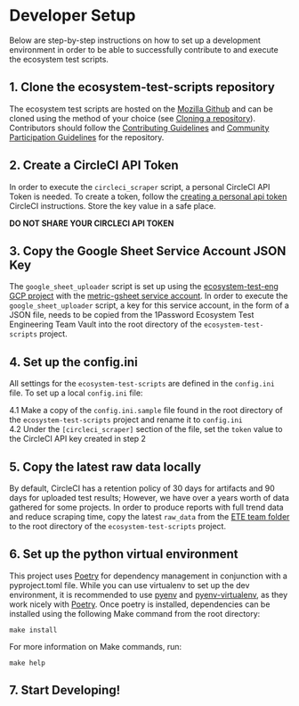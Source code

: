 # Developer Setup

Below are step-by-step instructions on how to set up a development environment in order to be able
to successfully contribute to and execute the ecosystem test scripts.

## 1. Clone the ecosystem-test-scripts repository

The ecosystem test scripts are hosted on the [Mozilla Github][0] and can be cloned using the method
of your choice (see [Cloning a repository][1]). Contributors should follow the
[Contributing Guidelines][2] and [Community Participation Guidelines][3] for the repository.

## 2. Create a CircleCI API Token

In order to execute the `circleci_scraper` script, a personal CircleCI API Token is needed. To
create a token, follow the [creating a personal api token][4] CircleCI instructions. Store the key
value in a safe place.

**DO NOT SHARE YOUR CIRCLECI API TOKEN**

## 3. Copy the Google Sheet Service Account JSON Key

The `google_sheet_uploader` script is set up using the [ecosystem-test-eng GCP project][5] with the
[metric-gsheet service account][6]. In order to execute the `google_sheet_uploader` script, a
key for this service account, in the form of a JSON file, needs to be copied from the 1Password
Ecosystem Test Engineering Team Vault into the root directory of the `ecosystem-test-scripts`
project.

## 4. Set up the config.ini

All settings for the `ecosystem-test-scripts` are defined in the `config.ini` file. To set up a 
local `config.ini` file:

4.1 Make a copy of the `config.ini.sample` file found in the root directory of the
    `ecosystem-test-scripts` project and rename it to `config.ini`\
4.2 Under the `[circleci_scraper]` section of the file, set the `token` value to the CircleCI API
    key created in step 2

## 5. Copy the latest raw data locally

By default, CircleCI has a retention policy of 30 days for artifacts and 90 days for uploaded test
results; However, we have over a years worth of data gathered for some projects. In order to produce
reports with full trend data and reduce scraping time, copy the latest `raw_data` from the
[ETE team folder][7] to the root directory of the `ecosystem-test-scripts` project.

## 6. Set up the python virtual environment

This project uses [Poetry][10] for dependency management in conjunction with a pyproject.toml file.
While you can use virtualenv to set up the dev environment, it is recommended to use [pyenv][8] and 
[pyenv-virtualenv][9], as they work nicely with [Poetry][10]. Once poetry is installed, dependencies
can be installed using the following Make command from the root directory:

```shell
make install
```

For more information on Make commands, run:

```shell
make help
```

## 7. Start Developing!

[0]: https://github.com/mozilla/ecosystem-test-scripts/
[1]: https://docs.github.com/en/repositories/creating-and-managing-repositories/cloning-a-repository
[2]: https://github.com/mozilla/ecosystem-test-scripts/blob/main/CONTRIBUTING.md
[3]: https://github.com/mozilla/ecosystem-test-scripts/blob/main/CODE_OF_CONDUCT.md
[4]: https://circleci.com/docs/managing-api-tokens/#creating-a-personal-api-token
[5]: https://console.cloud.google.com/welcome?project=ecosystem-test-eng
[6]: https://console.cloud.google.com/iam-admin/serviceaccounts?project=ecosystem-test-eng
[7]: https://drive.google.com/drive/folders/1N4YW97gEH6gmdlfDNtuGxUsdo2EKkCAi
[8]: https://github.com/pyenv/pyenv#installation
[9]: https://github.com/pyenv/pyenv-virtualenv#installation
[10]: https://python-poetry.org/docs/#installing-with-pipx
